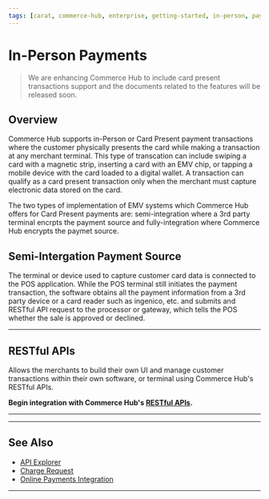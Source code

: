```yaml
---
tags: [carat, commerce-hub, enterprise, getting-started, in-person, payments, card-not-present, card-present, emv, debit, software, terminal, point-of-sale, pos]
---
```


# In-Person Payments

<!-- theme: danger -->
> We are enhancing Commerce Hub to include card present transactions support and the documents related to the features will be released soon.

## Overview

Commerce Hub supports in-Person or Card Present payment transactions where the customer physically presents the card while making a transaction at any merchant terminal. This type of transcation can include swiping a card with a magnetic strip, inserting a card with an EMV chip, or tapping a mobile device with the card loaded to a digital wallet. A transaction can qualify as a card present transaction only when the merchant must capture electronic data stored on the card. 

The two types of implementation of EMV systems which Commerce Hub offers for Card Present payments are: semi-integration where a 3rd party terminal encrpts the payment source and fully-integration where Commerce Hub encrypts the paymet source. 

## Semi-Intergation Payment Source

The terminal or device used to capture customer card data is connected to the POS application. While the POS terminal still initiates the payment transaction, the software obtains all the payment information from a 3rd party device or a card reader such as ingenico, etc. and submits and RESTful API request to the processor or gateway, which tells the POS whether the sale is approved or declined.

<!-- overview similar to online; integration methods are semi-integrated with a 3rd party terminal that will encrypt the payment source, fully-integration where commerce hub will encrypt the payment source (coming soon).

semi-integrated: where the software obtains the payment information from a 3rd party device (reader i.e. ingenico, etc.), software submits an RESTful API request with the [encrypted block] to Commerce Hub.

fully-integrated: where a EMV terminal (i.e. Verifone) sends the payment data to Commerce Hub to encrypt and process, the response is updated in software.

need to state commerce hub supports the following encrypted payment methods EMV, track data, and manual entry

-->

---

## RESTful APIs

Allows the merchants to build their own UI and manage customer transactions within their own software, or terminal using Commerce Hub's RESTful APIs.

**Begin integration with Commerce Hub's [RESTful APIs](?path=docs/Resources/API-Documents/Use-Our-APIs.md).**

---

---

## See Also


- [API Explorer](../api/?type=post&path=/payments/v1/charges)
- [Charge Request](path?=docs/Resources/API-Documents/Payments/Charges.md)
- [Online Payments Integration](?path=docs/Getting-Started/Getting-Started-Online.md)

---
